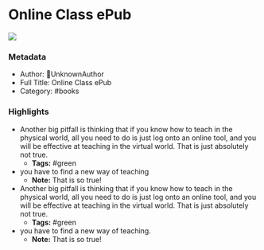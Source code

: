 # Online Class ePub

![](https://readwise-assets.s3.amazonaws.com/static/images/default-book-icon-0.c6917d331b03.png)

### Metadata

- Author: UnknownAuthor
- Full Title: Online Class ePub
- Category: #books

### Highlights

- Another big pitfall is thinking that if you know how to teach in the physical world, all you need to do is just log onto an online tool, and you will be effective at teaching in the virtual world. That is just absolutely not true.
    - **Tags:** #green
- you have to find a new way of teaching
    - **Note:** That is so true!
- Another big pitfall is thinking that if you know how to teach in the physical world, all you need to do is just log onto an online tool, and you will be effective at teaching in the virtual world. That is just absolutely not true.
    - **Tags:** #green
- you have to find a new way of teaching.
    - **Note:** That is so true!
